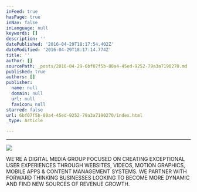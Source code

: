 ```yaml
---
inFeed: true
hasPage: true
inNav: false
inLanguage: null
keywords: []
description: ''
datePublished: '2016-04-29T18:17:54.402Z'
dateModified: '2016-04-29T18:17:14.774Z'
title: ''
author: []
sourcePath: _posts/2016-04-29-6bf07f5b-80a4-45ed-9252-79a3a7190270.md
published: true
authors: []
publisher:
  name: null
  domain: null
  url: null
  favicon: null
starred: false
url: 6bf07f5b-80a4-45ed-9252-79a3a7190270/index.html
_type: Article

---
```

****
![](https://the-grid-user-content.s3-us-west-2.amazonaws.com/68e9ae76-2e39-46f0-8cbd-e1c66ee1175d.jpg)

WE'RE A DIGITAL MEDIA GROUP FOCUSED ON CREATING EXCEPTIONAL USER EXPERIENCES THROUGH WEBSITES, VIDEOS, MOTION GRAPHICS, MOBILE APPS & CONTENT MANAGEMENT SYSTEMS. WE PARTNER WITH FORWARD THINKING BUSINESSES LOOKING TO BECOME MORE DYNAMIC AND FIND NEW SOURCES OF REVENUE GROWTH.